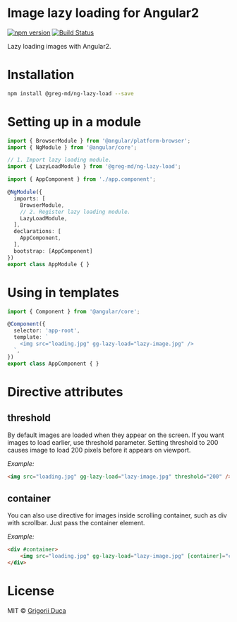 # Image lazy loading for Angular2

[![npm version](https://badge.fury.io/js/%40greg-md%2Fng-lazy-load.svg)](https://badge.fury.io/js/%40greg-md%2Fng-lazy-load)
[![Build Status](https://travis-ci.org/greg-md/ng-lazy-load.svg?branch=master)](https://travis-ci.org/greg-md/ng-lazy-load)

Lazy loading images with Angular2.

# Installation

```bash
npm install @greg-md/ng-lazy-load --save
```

# Setting up in a module

```typescript
import { BrowserModule } from '@angular/platform-browser';
import { NgModule } from '@angular/core';

// 1. Import lazy loading module.
import { LazyLoadModule } from '@greg-md/ng-lazy-load';

import { AppComponent } from './app.component';

@NgModule({
  imports: [
    BrowserModule,
    // 2. Register lazy loading module.
    LazyLoadModule,
  ],
  declarations: [
    AppComponent,
  ],
  bootstrap: [AppComponent]
})
export class AppModule { }
```

# Using in templates

```typescript
import { Component } from '@angular/core';

@Component({
  selector: 'app-root',
  template: `
    <img src="loading.jpg" gg-lazy-load="lazy-image.jpg" />
  `,
})
export class AppComponent { }
```

# Directive attributes

## threshold

By default images are loaded when they appear on the screen.
If you want images to load earlier, use threshold parameter.
Setting threshold to 200 causes image to load 200 pixels before it appears on viewport.

_Example:_

```html
<img src="loading.jpg" gg-lazy-load="lazy-image.jpg" threshold="200" />
```

## container

You can also use directive for images inside scrolling container,
such as div with scrollbar. Just pass the container element.

_Example:_

```html
<div #container>
    <img src="loading.jpg" gg-lazy-load="lazy-image.jpg" [container]="container" />
</div>
```

# License

MIT © [Grigorii Duca](http://greg.md)
